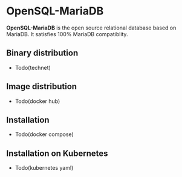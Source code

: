 # OpenSQL-MariaDB
**OpenSQL-MariaDB** is the open source relational database based on MariaDB. It satisfies 100% MariaDB compatiblity.

## Binary distribution
* Todo(technet)

## Image distribution
* Todo(docker hub)

## Installation
* Todo(docker compose)

## Installation on Kubernetes
* Todo(kubernetes yaml)